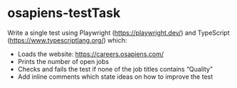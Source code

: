 # osapiens-testTask

Write a single test using Playwright (https://playwright.dev/) and TypeScript
(https://www.typescriptlang.org/) which:

- Loads the website: https://careers.osapiens.com/
- Prints the number of open jobs
- Checks and fails the test if none of the job titles contains “Quality”
- Add inline comments which state ideas on how to improve the test
